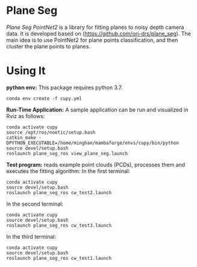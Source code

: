 # Plane Seg
*Plane Seg PointNet2* is a library for fitting planes to noisy depth camera data. It is developed based on (https://github.com/ori-drs/plane_seg). The main idea is to use PointNet2 for plane points classification, and then cluster the plane points to planes. 

# Using It
**python env:** This package requires python 3.7.
```
conda env create -f cupy.yml
```

**Run-Time Application:** A sample application can be run and visualized in Rviz as follows:

```
conda activate cupy
source /opt/ros/noetic/setup.bash
catkin_make -DPYTHON_EXECUTABLE=/home/minghan/mambaforge/envs/cupy/bin/python
source devel/setup.bash 
roslaunch plane_seg_ros view_plane_seg.launch
```

**Test program:** reads example point clouds (PCDs), processes them and executes the fitting algorithm:
In the first terminal:

```
conda activate cupy
source devel/setup.bash 
roslaunch plane_seg_ros cw_test2.launch
```
In the second terminal:

```
conda activate cupy
source devel/setup.bash 
roslaunch plane_seg_ros cw_test3.launch
```
In the third terminal:

```
conda activate cupy
source devel/setup.bash 
roslaunch plane_seg_ros cw_test1.launch
```

